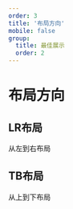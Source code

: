 ```yaml
---
order: 3
title: '布局方向'
mobile: false
group: 
  title: 最佳展示
  order: 2
---
```

# 布局方向

## LR布局
从左到右布局

<code src="./demo/layout/LR/index.tsx"></code>

## TB布局
从上到下布局

<code src="./demo/layout/TB/index.tsx"></code>
